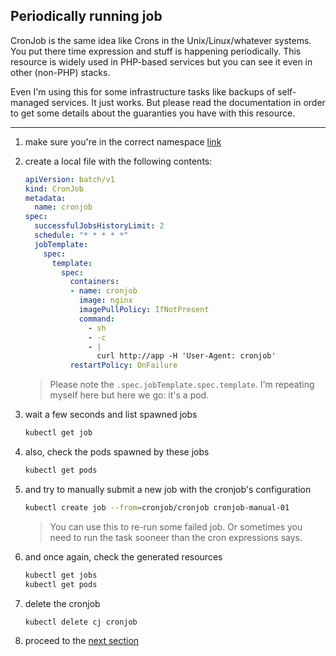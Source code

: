 ## Periodically running job

CronJob is the same idea like Crons in the Unix/Linux/whatever systems.
You put there time expression and stuff is happening periodically.
This resource is widely used in PHP-based services but you can see it
even in other (non-PHP) stacks.

Even I'm using this for some infrastructure tasks like backups
of self-managed services. It just works. But please read the documentation
in order to get some details about the guaranties you have with this
resource.

---

1. make sure you're in the correct namespace [link](./00_single_pod.md)

2. create a local file with the following contents:

    ```yaml
    apiVersion: batch/v1
    kind: CronJob
    metadata:
      name: cronjob
    spec:
      successfulJobsHistoryLimit: 2
      schedule: "* * * * *"
      jobTemplate:
        spec:
          template:
            spec:
              containers:
              - name: cronjob
                image: nginx
                imagePullPolicy: IfNotPresent
                command:
                  - sh
                  - -c
                  - |
                    curl http://app -H 'User-Agent: cronjob'
              restartPolicy: OnFailure
    ```

    > Please note the `.spec.jobTemplate.spec.template`.  I'm repeating myself here
    > but here we go: it's a pod.

3. wait a few seconds and list spawned jobs

    ```bash
    kubectl get job
    ```

4. also, check the pods spawned by these jobs

    ```bash
    kubectl get pods
    ```

5. and try to manually submit a new job with the cronjob's configuration

    ```bash
    kubectl create job --from=cronjob/cronjob cronjob-manual-01
    ```

    > You can use this to re-run some failed job. Or sometimes you need
    > to run the task sooneer than the cron expressions says.

6. and once again, check the generated resources

    ```bash
    kubectl get jobs
    kubectl get pods
    ```

7. delete the cronjob

    ```bash
    kubectl delete cj cronjob
    ```

8. proceed to the [next section](./05_ingress.md)